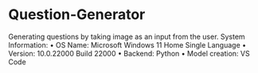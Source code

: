 # Question-Generator
Generating questions by taking image as an input from the user.
System Information: • OS Name: Microsoft Windows 11 Home Single Language • Version: 10.0.22000 Build 22000 • Backend: Python • Model creation: VS Code
